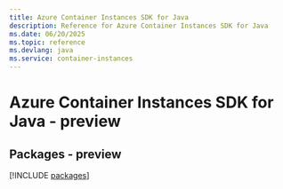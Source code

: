 ```yaml
---
title: Azure Container Instances SDK for Java
description: Reference for Azure Container Instances SDK for Java
ms.date: 06/20/2025
ms.topic: reference
ms.devlang: java
ms.service: container-instances
---
```

# Azure Container Instances SDK for Java - preview
## Packages - preview
[!INCLUDE [packages](container-instances-index.md)]
